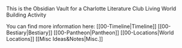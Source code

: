 This is the Obsidian Vault for a Charlotte Literature Club Living World Building Activity

You can find more information here:
[[00-Timeline|Timeline]]
[[00-Bestiary|Bestiary]]
[[00-Pantheon|Pantheon]]
[[00-Locations|World Locations]]
[[Misc Ideas&Notes|Misc.]]